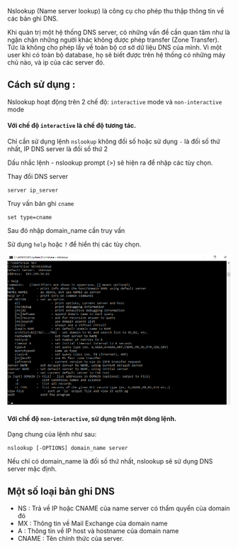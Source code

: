 Nslookup (Name server lookup) là công cụ cho phép thu thập thông tin về các bản ghi DNS. 

Khi quản trị một hệ thống DNS server, có những vấn đề cần quan tâm như là ngặn chặn những người khác không được phép transfer  (Zone Transfer). Tức là không cho phép lấy về toàn bộ cơ sở dữ liệu DNS của mình. Vì một user khi có toàn bộ database, họ sẽ biết được trên hệ thống có những máy chủ nào, và ip của các server đó.

## Cách sử dụng :

Nslookup hoạt động trên 2 chế độ: `interactive` mode và `non-interactive` mode

#### Với chế độ `interactive` là chế độ tương tác. 

Chỉ cần sử dụng lệnh `nslookup` không đối số hoặc sử dụng `-` là đối số thứ nhất, IP DNS server là đối số thứ 2 

Dấu nhắc lệnh - nslookup prompt (>) sẽ hiện ra để nhập các tùy chọn. 

Thay đổi DNS server

	server ip_server
	
Truy vấn bản ghi `cname`

	set type=cname 
	
Sau đó nhập domain_name cần truy vấn 

Sử dụng `help` hoặc `?` để hiển thị các tùy chọn.

<img src="https://raw.githubusercontent.com/locvx1234/CEH/master/Footprinting%20and%20Reconnaissance/image/nslookup_help.png">

#### Với chế độ `non-interactive`, sử dụng trên một dòng lệnh. 

Dạng chung của lệnh như sau: 

	nslookup [-OPTIONS] domain_name server
	
Nếu chỉ có domain_name là đối số thứ nhất, nslookup sẽ sử dụng DNS server mặc định.

## Một số loại bản ghi DNS

- NS : Trả về IP hoặc CNAME của name server có thẩm quyển của domain đó
- MX : Thông tin về Mail Exchange của domain name
- A : Thông tin về IP host và hostname của domain name
- CNAME : Tên chính thức của server. 


	 


